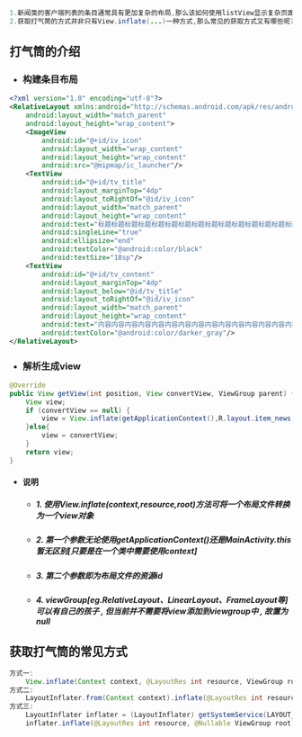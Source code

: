 ```java
1.新闻类的客户端列表的条目通常具有更加复杂的布局,那么该如何使用listView显示复杂页面呢?
2.获取打气筒的方式并非只有View.inflate(...)一种方式,那么常见的获取方式又有哪些呢?
```

## 打气筒的介绍

* ### 构建条目布局

```xml
<?xml version="1.0" encoding="utf-8"?>
<RelativeLayout xmlns:android="http://schemas.android.com/apk/res/android"
    android:layout_width="match_parent"
    android:layout_height="wrap_content">
    <ImageView
        android:id="@+id/iv_icon"
        android:layout_width="wrap_content"
        android:layout_height="wrap_content"
        android:src="@mipmap/ic_launcher"/>
    <TextView
        android:id="@+id/tv_title"
        android:layout_marginTop="4dp"
        android:layout_toRightOf="@id/iv_icon"
        android:layout_width="match_parent"
        android:layout_height="wrap_content"
        android:text="标题标题标题标题标题标题标题标题标题标题标题标题标题标题标题标题标题"
        android:singleLine="true"
        android:ellipsize="end"
        android:textColor="@android:color/black"
        android:textSize="18sp"/>
    <TextView
        android:id="@+id/tv_content"
        android:layout_marginTop="4dp"
        android:layout_below="@id/tv_title"
        android:layout_toRightOf="@id/iv_icon"
        android:layout_width="match_parent"
        android:layout_height="wrap_content"
        android:text="内容内容内容内容内容内容内容内容内容内容内容内容内容内容内容内容"
        android:textColor="@android:color/darker_gray"/>
</RelativeLayout>
```

* ### 解析生成view

```java
@Override
public View getView(int position, View convertView, ViewGroup parent) {
    View view;
    if (convertView == null) {
        view = View.inflate(getApplicationContext(),R.layout.item_news,null);
    }else{
        view = convertView;
    }
    return view;
}
```

* #### 说明

  * ##### 1. 使用View.inflate\(context,resource,root\)方法可将一个布局文件转换为一个view对象
  * ##### 2. 第一个参数无论使用getApplicationContext\(\)还是MainActivity.this暂无区别\[只要是在一个类中需要使用context\]
  * ##### 3. 第二个参数即为布局文件的资源id
  * ##### 4. viewGroup\[eg.RelativeLayout、LinearLayout、FrameLayout等\]可以有自己的孩子 , 但当前并不需要将view添加到viewgroup中 , 故置为null

## 获取打气筒的常见方式

```java
方式一:
    View.inflate(Context context, @LayoutRes int resource, ViewGroup root);
方式二:
    LayoutInflater.from(Context context).inflate(@LayoutRes int resource, @Nullable ViewGroup root);
方式三:
    LayoutInflater inflater = (LayoutInflater) getSystemService(LAYOUT_INFLATER_SERVICE);
    inflater.inflate(@LayoutRes int resource, @Nullable ViewGroup root);
```



